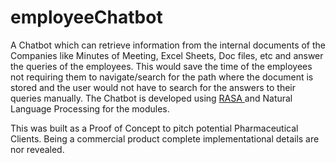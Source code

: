 # employeeChatbot

A Chatbot which can retrieve information from the internal documents of the Companies like Minutes of Meeting, Excel Sheets, Doc files, etc and 
answer the queries of the employees. This would save the time of the employees not requiring them to navigate/search for the path where the document is stored and the user 
would not have to search for the answers to their queries manually. The Chatbot is developed using <a href="https://github.com/sagarika3kundu/rasa_core"> RASA </a> and Natural Language Processing for the modules.

This was built as a Proof of Concept to pitch potential Pharmaceutical Clients. Being a commercial product complete implementational details are nor revealed.
